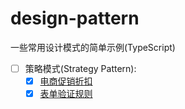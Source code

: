 # design-pattern
一些常用设计模式的简单示例(TypeScript)

- [ ] 策略模式(Strategy Pattern):
  - [x] [电商促销折扣](./examples/strategy-pattern/discount.ts)
  - [x] [表单验证规则](./examples/strategy-pattern/formValidator.ts)